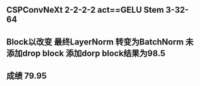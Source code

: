 ## CSPConvNeXt 2-2-2-2 act==GELU Stem 3-32-64


## Block以改变 最终LayerNorm 转变为BatchNorm   未添加drop block 添加dorp block结果为98.5


## 成绩 79.95